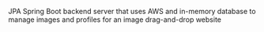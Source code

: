 JPA Spring Boot backend server that uses AWS and in-memory database to manage images and profiles for an image drag-and-drop website